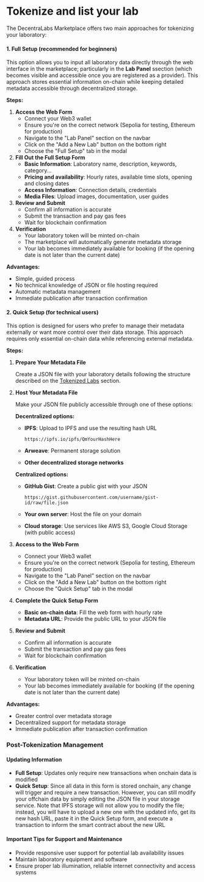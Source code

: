 # Tokenize and list your lab

The DecentraLabs Marketplace offers two main approaches for tokenizing your laboratory:

#### 1. Full Setup (recommended for beginners)

This option allows you to input all laboratory data directly through the web interface in the marketplace; particularly in the **Lab Panel** ssection (which becomes visible and accessible once you are registered as a provider). This approach stores essential information on-chain while keeping detailed metadata accessible through decentralized storage.

**Steps:**

1. **Access the Web Form**
   * Connect your Web3 wallet
   * Ensure you're on the correct network (Sepolia for testing, Ethereum for production)
   * Navigate to the "Lab Panel" section on the navbar
   * Click on the "Add a New Lab" button on the bottom right
   * Choose the "Full Setup" tab in the modal
2. **Fill Out the Full Setup Form**
   * **Basic Information**: Laboratory name, description, keywords, category...
   * **Pricing and availability**: Hourly rates, available time slots, opening and closing dates
   * **Access Information**: Connection details, credentials
   * **Media Files**: Upload images, documentation, user guides
3. **Review and Submit**
   * Confirm all information is accurate
   * Submit the transaction and pay gas fees
   * Wait for blockchain confirmation
4. **Verification**
   * Your laboratory token will be minted on-chain
   * The marketplace will automatically generate metadata storage
   * Your lab becomes immediately available for booking (if the opening date is not later than the current date)

**Advantages:**

* Simple, guided process
* No technical knowledge of JSON or file hosting required
* Automatic metadata management
* Immediate publication after transaction confirmation

#### 2. Quick Setup (for technical users)

This option is designed for users who prefer to manage their metadata externally or want more control over their data storage. This approach requires only essential on-chain data while referencing external metadata.

**Steps:**

1.  **Prepare Your Metadata File**

    Create a JSON file with your laboratory details following the structure described on the [Tokenized Labs](https://app.gitbook.com/o/JuYQps1HQOxaULtfsWTC/s/PE433sWl3ju7auqqYpTP/) section.
2.  **Host Your Metadata File**

    Make your JSON file publicly accessible through one of these options:

    **Decentralized options:**

    *   **IPFS**: Upload to IPFS and use the resulting hash URL

        ```
        https://ipfs.io/ipfs/QmYourHashHere
        ```
    * **Arweave**: Permanent storage solution
    * **Other decentralized storage networks**

    **Centralized options:**

    *   **GitHub Gist**: Create a public gist with your JSON

        ```
        https://gist.githubusercontent.com/username/gist-id/raw/file.json
        ```
    * **Your own server**: Host the file on your domain
    * **Cloud storage**: Use services like AWS S3, Google Cloud Storage (with public access)
3. **Access to the Web Form**
   * Connect your Web3 wallet
   * Ensure you're on the correct network (Sepolia for testing, Ethereum for production)
   * Navigate to the "Lab Panel" section on the navbar
   * Click on the "Add a New Lab" button on the bottom right
   * Choose the "Quick Setup" tab in the modal
4. **Complete the Quick Setup Form**
   * **Basic on-chain data**: Fill the web form with hourly rate
   * **Metadata URL**: Provide the public URL to your JSON file
5. **Review and Submit**
   * Confirm all information is accurate
   * Submit the transaction and pay gas fees
   * Wait for blockchain confirmation
6. **Verification**
   * Your laboratory token will be minted on-chain
   * Your lab becomes immediately available for booking (if the opening date is not later than the current date)

**Advantages:**

* Greater control over metadata storage
* Decentralized support for metadata storage
* Immediate publication after transaction confirmation

### Post-Tokenization Management

#### Updating Information

* **Full Setup**: Updates only require new transactions when onchain data is modified
* **Quick Setup**: Since all data in this form is stored onchain, any change will trigger and require a new transaction. However, you can still modify your offchain data by simply editing the JSON file in your storage service. Note that IPFS storage will not allow you to modify the file; instead, you will have to upload a new one with the updated info, get its new hash URL, paste it in the Quick Setup form, and execute a transaction to inform the smart contract about the new URL

#### Important Tips for Support and Maintenance

* Provide responsive user support for potential lab availability issues
* Maintain laboratory equipment and software
* Ensure proper lab illumination, reliable internet connectivity and access systems
